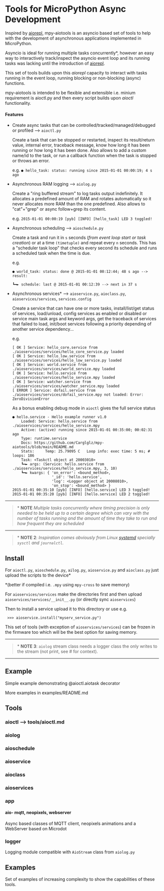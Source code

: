 
# Tools for MicroPython Async Development

Inspired by [aiorepl](https://github.com/micropython/micropython-lib/tree/master/micropython/aiorepl), 
mpy-aiotools is an asyncio based set of tools to help with the development of asynchronous applications implemented in MicroPython.

Asyncio is ideal for running multiple tasks concurrently\*, however an easy way to 
interactively track/inspect the asyncio event loop and its running tasks was lacking
until the introduction of [aiorepl](https://github.com/micropython/micropython-lib/tree/master/micropython/aiorepl).

This set of tools builds upon this *aiorepl* capacity to interact with tasks running in the event loop, running
blocking or non-blocking (async) functions.

mpy-aiotools is intended to be flexible and extensible i.e. minium requirement is aioctl.py
and then every script builds upon *aioctl* functionality.

#### Features

* Create async tasks that can be controlled/tracked/managed/debugged or profiled --> `aioctl.py`


    Create a task that can be stopped or restarted, inspect its result/return value, 
    internal error, traceback message, know how long it has been running or how long it has been done.
    Also allows to add a custom name/id to the task, or run a callback function when the task is stopped
    or throws an error. 
    
    e.g. ``● hello_task: status: running since 2015-01-01 00:00:19; 4 s ago``

* Asynchronous RAM logging --> `aiolog.py`
    
    Create a "ring buffered stream" to log tasks output indefinitely. It 
    allocates a predefined amount of RAM and rotates automatically so it never allocates
    more RAM than the one predefined. 
    Also allows to "cat"+"grep" or async follow+grep its content.
    
    e.g. `2015-01-01 00:00:19 [pyb] [INFO] [hello_task] LED 3 toggled!`


* Asynchronous scheduling --> `aioschedule.py`

    Create a task and run it in `s` seconds (*from event loop start or task creation*) or at a time `(timetuple)` and repeat every `n` seconds. 
    This has a "scheduler task loop" that checks every second its schedule and runs a scheduled task when the time is due.

    e.g. 
    
    ```
    ● world_task: status: done @ 2015-01-01 00:12:44; 48 s ago --> result:
         
    ┗━► schedule: last @ 2015-01-01 00:12:39 --> next in 37 s
    ```


* Asynchronous services* --> `aioservice.py`, `aioclass.py`, `aioservices/services`, `services.config`

    Create a service that can have one or more tasks, install/list/get status of services, load/unload, config services 
    as enabled or disabled or service main task args and keyword args, get the traceback of services that failed to load, init/boot services 
    following a priority depending of another service dependency...

    e.g. 
    ```
    [ OK ] Service: hello_core.service from ./aioservices/services/hello_core_service.py loaded
    [ OK ] Service: hello_low.service from ./aioservices/services/hello_low_service.py loaded
    [ OK ] Service: world.service from ./aioservices/services/world_service.mpy loaded
    [ OK ] Service: hello.service from ./aioservices/services/hello_service.mpy loaded
    [ OK ] Service: watcher.service from ./aioservices/services/watcher_service.mpy loaded
    [ ERROR ] Service: dofail.service from ./aioservices/services/dofail_service.mpy not loaded: Error: ZeroDivisionError
    ```
    
    As a bonus enabling debug mode in `aioctl` gives the full service status
    
    ```
    ● hello.service - Hello example runner v1.0
        Loaded: Service: hello.service from ./aioservices/services/hello_service.mpy
        Active: (active) running since 2015-01-01 00:35:00; 00:02:31 ago
        Type: runtime.service
        Docs: https://github.com/Carglglz/mpy-aiotools/blob/main/README.md
        Stats:     Temp: 25.79095 C   Loop info: exec time: 5 ms; # loops: 186
        Task: <Taskctl object at 20003010>
        ┗━► args: (Service: hello.service from ./aioservices/services/hello_service.mpy, 3, 10)
        ┗━► kwargs: { 'on_error': <bound_method>,
                      '_id': 'hello.service',
                      'log': <Logger object at 20008010>,
                      'on_stop': <bound_method> }
    2015-01-01 00:35:10 [pyb] [INFO] [hello.service] LED 3 toggled!
    2015-01-01 00:35:20 [pyb] [INFO] [hello.service] LED 2 toggled!
    ```

-----
> \* **NOTE** 
*Multiple tasks concurrently where timing precision is only needed to be held up to a certain degree
which can vary with the number of tasks running and the amount of time they
take to run and how frequent they are scheduled*
----

> \* **NOTE 2**: *Inspiration comes obviously from Linux [systemd](https://github.com/systemd/systemd) specially `sysctl` and `journalctl`.*

## Install

For `aioctl.py`, `aioschedule.py`, `ailog.py`, `aioservice.py` and `aioclass.py` just upload the scripts to the device*

\*(better if compiled i.e. `.mpy` using `mpy-cross` to save memory)

For `aioservices/services` make the directories first and then upload  `aioservices/services/__init__.py` (or directly sync `aioservices`)

Then to install a service upload it to this directory or use 
e.g. 

```  
 >>> aioservice.install("myserv_service.py")
```

This set of tools (with exception of `aioservices/services`) can be frozen in the firmware too which will be the best option for saving memory.

---
> \* **NOTE 3**: `aiolog` stream class needs a logger class the only writes to the stream (not print, see # for context).

---


## Example
Simple example demonstrating @aioctl.aiotask decorator

More examples in examples/README.md

## Tools

### aioctl --> tools/aioctl.md



### aiolog



### aioschedule



### aioservice


### aioclass


### aioservices


### app

#### aio- mqtt, neopixels, webserver

Async based classes of MQTT client, neopixels animations and a WebServer
based on Microdot


### logger

Logging module compatible with `AioStream` class from `aiolog.py`


## Examples 

Set of examples of increasing complexity to show the capabilities
of these tools.








